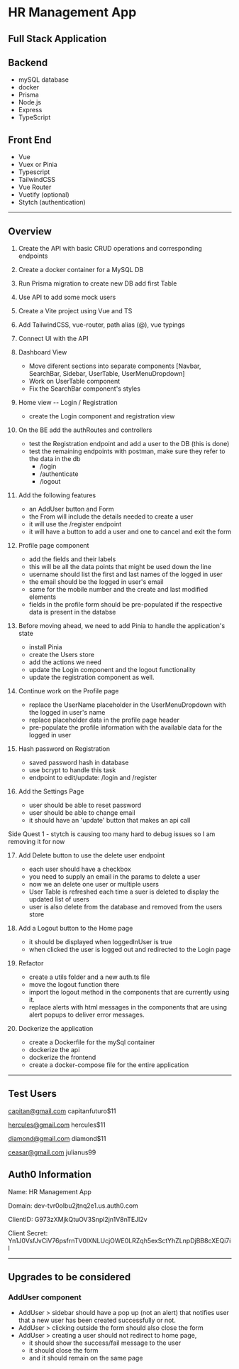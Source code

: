 # HR Management App

## Full Stack Application

## Backend

- mySQL database
- docker
- Prisma
- Node.js
- Express
- TypeScript


## Front End

- Vue
- Vuex or Pinia
- Typescript
- TailwindCSS
- Vue Router
- Vuetify (optional)
- Stytch (authentication)


-------------------------------------------------------------------

## Overview

1. Create the API with basic CRUD operations and corresponding endpoints
2. Create a docker container for a MySQL DB
3. Run Prisma migration to create new DB add first Table
4. Use API to add some mock users

5. Create a Vite project using Vue and TS
6. Add TailwindCSS, vue-router, path alias (@), vue typings
7. Connect UI with the API

8. Dashboard View
    - Move diferent sections into separate components [Navbar, SearchBar, Sidebar, UserTable, UserMenuDropdown]
    - Work on UserTable component
    - Fix the SearchBar component's styles
9. Home view -- Login / Registration
    - create the Login component and registration view

10. On the BE add the authRoutes and controllers
    - test the Registration endpoint and add a user to the DB (this is done)
    - test the remaining endpoints with postman, make sure they refer to the data in the db
        - /login
        - /authenticate
        - /logout

11. Add the following features
    - an AddUser button and Form
    - the From will include the details needed to create a user
    - it will use the /register endpoint
    - it will have a button to add a user and one to cancel and exit the form

12. Profile page component
    - add the fields and their labels
    - this will be all the data points that might be used down the line
    - username should list the first and last names of the logged in user
    - the email should be the logged in user's email
    - same for the mobile number and the create and last modified elements
    - fields in the profile form should be pre-populated if the respective data is present in the databse

13. Before moving ahead, we need to add Pinia to handle the application's state
    - install Pinia
    - create the Users store
    - add the actions we need
    - update the Login component and the logout functionality
    - update the registration component as well.

14. Continue work on the Profile page
    - replace the UserName placeholder in the UserMenuDropdown with the logged in user's name
    - replace placeholder data in the profile page header
    - pre-populate the profile information with the available data for the logged in user

15. Hash password on Registration
    - saved password hash in database
    - use bcrypt to handle this task
    - endpoint to edit/update: /login and /register

16. Add the Settings Page
    - user should be able to reset password 
    - user should be able to change email
    - it should have an 'update' button that makes an api call

Side Quest 1
    - stytch is causing too many hard to debug issues so I am removing it for now

17. Add Delete button to use the delete user endpoint
    - each user should have a checkbox
    - you need to supply an email in the params to delete a user
    - now we an delete one user or multiple users
    - User Table is refreshed each time a suer is deleted to display the updated list of users
    - user is also delete from the database and removed from the users store

18. Add a Logout button to the Home page
    - it should be displayed when loggedInUser is true
    - when clicked the user is logged out and redirected to the Login page

19. Refactor
    - create a utils folder and a new auth.ts file
    - move the logout function there
    - import the logout method in the components that are currently using it.
    - replace alerts with html messages in the components that are using alert popups to deliver error messages.

20. Dockerize the application
    - create a Dockerfile for the mySql container
    - dockerize the api
    - dockerize the frontend
    - create a docker-compose file for the entire application


----------------------------------------------------------------------------------------

## Test Users

capitan@gmail.com
capitanfuturo$11

hercules@gmail.com
hercules$11

diamond@gmail.com
diamond$11

ceasar@gmail.com
julianus99

## Auth0 Information

Name:
HR Management App

Domain:
dev-tvr0olbu2jtnq2e1.us.auth0.com

ClientID:
G973zXMjkQtuOV3Snpl2jn1V8nTEJl2v

Client Secret:
Yn1J0VsfJvCiV76psfrnTV0lXNLUcjOWE0LRZqh5exSctYhZLnpDjBB8cXEQi7il



--------------------------------------------------------------------------------

## Upgrades to be considered

### AddUser component

- AddUser > sidebar should have a pop up (not an alert) that notifies user that a new user has been created successfully or not.
- AddUser > clicking outside the form should also close the form
- AddUser > creating a user should not redirect to home page, 
    - it should show the success/fail message to the user
    - it should close the form
    - and it should remain on the same page